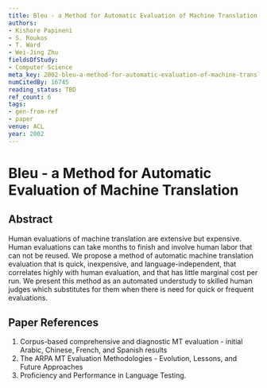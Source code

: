 ```yaml
---
title: Bleu - a Method for Automatic Evaluation of Machine Translation
authors:
- Kishore Papineni
- S. Roukos
- T. Ward
- Wei-Jing Zhu
fieldsOfStudy:
- Computer Science
meta_key: 2002-bleu-a-method-for-automatic-evaluation-of-machine-translation
numCitedBy: 16745
reading_status: TBD
ref_count: 6
tags:
- gen-from-ref
- paper
venue: ACL
year: 2002
---
```


# Bleu - a Method for Automatic Evaluation of Machine Translation

## Abstract

Human evaluations of machine translation are extensive but expensive. Human evaluations can take months to finish and involve human labor that can not be reused. We propose a method of automatic machine translation evaluation that is quick, inexpensive, and language-independent, that correlates highly with human evaluation, and that has little marginal cost per run. We present this method as an automated understudy to skilled human judges which substitutes for them when there is need for quick or frequent evaluations.

## Paper References

1. Corpus-based comprehensive and diagnostic MT evaluation - initial Arabic, Chinese, French, and Spanish results
2. The ARPA MT Evaluation Methodologies - Evolution, Lessons, and Future Approaches
3. Proficiency and Performance in Language Testing.
